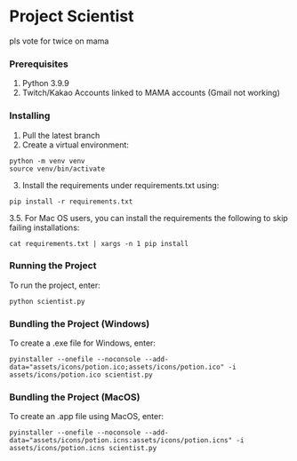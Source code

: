# Project Scientist

pls vote for twice on mama

### Prerequisites

1. Python 3.9.9
2. Twitch/Kakao Accounts linked to MAMA accounts (Gmail not working)

### Installing

1. Pull the latest branch
2. Create a virtual environment:
```
python -m venv venv
source venv/bin/activate
```
3. Install the requirements under requirements.txt using:
```
pip install -r requirements.txt
```
3.5. For Mac OS users, you can install the requirements the following to skip failing installations:
```
cat requirements.txt | xargs -n 1 pip install
```

### Running the Project
To run the project, enter:
```
python scientist.py
```

### Bundling the Project (Windows)
To create a .exe file for Windows, enter:
```
pyinstaller --onefile --noconsole --add-data="assets/icons/potion.ico;assets/icons/potion.ico" -i assets/icons/potion.ico scientist.py
```

### Bundling the Project (MacOS)
To create an .app file using MacOS, enter:
```
pyinstaller --onefile --noconsole --add-data="assets/icons/potion.icns:assets/icons/potion.icns" -i assets/icons/potion.icns scientist.py
```